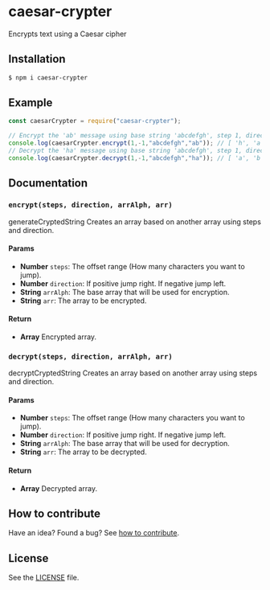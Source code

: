 # caesar-crypter

Encrypts text using a Caesar cipher

## Installation

```sh
$ npm i caesar-crypter
```

## Example

```js
const caesarCrypter = require("caesar-crypter");

// Encrypt the 'ab' message using base string 'abcdefgh', step 1, direction -1
console.log(caesarCrypter.encrypt(1,-1,"abcdefgh","ab")); // [ 'h', 'a' ]
// Decrypt the 'ha' message using base string 'abcdefgh', step 1, direction -1
console.log(caesarCrypter.decrypt(1,-1,"abcdefgh","ha")); // [ 'a', 'b' ]

```

## Documentation

### `encrypt(steps, direction, arrAlph, arr)`
generateCryptedString
Creates an array based on another array using steps and direction.

#### Params
- **Number** `steps`: The offset range (How many characters you want to jump).
- **Number** `direction`: If positive jump right. If negative jump left.
- **String** `arrAlph`: The base array that will be used for encryption.
- **String** `arr`: The array to be encrypted.

#### Return
- **Array** Encrypted array.

### `decrypt(steps, direction, arrAlph, arr)`
decryptCryptedString
Creates an array based on another array using steps and direction.

#### Params
- **Number** `steps`: The offset range (How many characters you want to jump).
- **Number** `direction`: If positive jump right. If negative jump left.
- **String** `arrAlph`: The base array that will be used for decryption.
- **String** `arr`: The array to be decrypted.

#### Return
- **Array** Decrypted array.

## How to contribute
Have an idea? Found a bug? See [how to contribute][contributing].

## License
See the [LICENSE][license] file.

[license]: /LICENSE
[contributing]: /CONTRIBUTING.md
[docs]: /DOCUMENTATION.md

